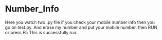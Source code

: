 # Number_Info
Here you watch two .py file 
if you check your mobile number info then you go on test.py.
And erase my number and put your mobile number.
then RUN or press F5
This is successfully run.
